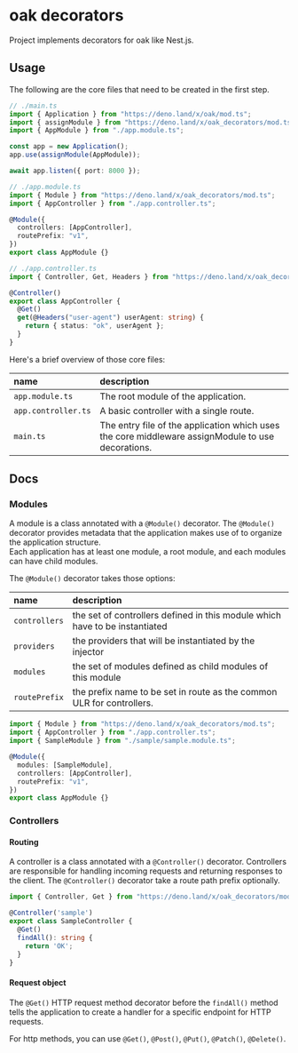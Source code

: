 # oak decorators

Project implements decorators for oak like Nest.js.

## Usage

The following are the core files that need to be created in the first step.

```typescript
// ./main.ts
import { Application } from "https://deno.land/x/oak/mod.ts";
import { assignModule } from "https://deno.land/x/oak_decorators/mod.ts";
import { AppModule } from "./app.module.ts";

const app = new Application();
app.use(assignModule(AppModule));

await app.listen({ port: 8000 });
```

```typescript
// ./app.module.ts
import { Module } from "https://deno.land/x/oak_decorators/mod.ts";
import { AppController } from "./app.controller.ts";

@Module({
  controllers: [AppController],
  routePrefix: "v1",
})
export class AppModule {}
```

```typescript
// ./app.controller.ts
import { Controller, Get, Headers } from "https://deno.land/x/oak_decorators/mod.ts";

@Controller()
export class AppController {
  @Get()
  get(@Headers("user-agent") userAgent: string) {
    return { status: "ok", userAgent };
  }
}
```

Here's a brief overview of those core files:

| name | description |
|:-|:-|
| `app.module.ts` | The root module of the application. |
| `app.controller.ts` | A basic controller with a single route. |
| `main.ts` | The entry file of the application which uses the core middleware assignModule to use decorations. |

## Docs

### Modules

A module is a class annotated with a `@Module()` decorator. The `@Module()` decorator provides metadata that the application makes use of to organize the application structure.  
Each application has at least one module, a root module, and each modules can have child modules.

The `@Module()` decorator takes those options:

|name|description|
|:-|:-|
| `controllers` | the set of controllers defined in this module which have to be instantiated |
| `providers` | the providers that will be instantiated by the injector |
| `modules` | the set of modules defined as child modules of this module |
| `routePrefix` | the prefix name to be set in route as the common ULR for controllers. |

```typescript
import { Module } from "https://deno.land/x/oak_decorators/mod.ts";
import { AppController } from "./app.controller.ts";
import { SampleModule } from "./sample/sample.module.ts";

@Module({
  modules: [SampleModule],
  controllers: [AppController],
  routePrefix: "v1",
})
export class AppModule {}
```

### Controllers

#### Routing

A controller is a class annotated with a `@Controller()` decorator. Controllers are responsible for handling incoming requests and returning responses to the client.
The `@Controller()` decorator take a route path prefix optionally.

```typescript
import { Controller, Get } from "https://deno.land/x/oak_decorators/mod.ts";

@Controller('sample')
export class SampleController {
  @Get()
  findAll(): string {
    return 'OK';
  }
}

```

#### Request object

The `@Get()` HTTP request method decorator before the `findAll()` method tells the application to create a handler for a specific endpoint for HTTP requests.

For http methods, you can use `@Get()`, `@Post()`, `@Put()`, `@Patch()`, `@Delete()`.
